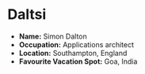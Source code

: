 # Daltsi
- **Name:** Simon Dalton
- **Occupation:** Applications architect
- **Location:** Southampton, England
- **Favourite Vacation Spot:** Goa, India
